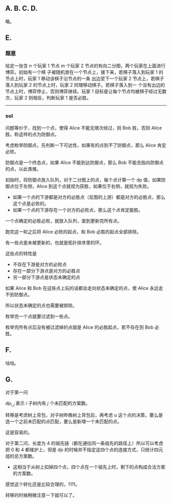 ## A. B. C. D.

略。

## E.

### 题意

给定一张含 $n$ 个玩家 1 节点 $m$ 个玩家 2 节点的有向二分图，两个玩家在上面进行博弈。初始有一个棋 子被随机放在一个节点上，接下来，若棋子落入到玩家 1 的节点上时，玩家 1 移动该棋子沿节点的一条 出边至下一个玩家 2 节点上，若棋子落入到玩家 2 的节点上时，玩家 2 同理移动棋子。若棋子落入到一 个没有出边的节点上时，博弈停止，否则博弈继续。玩家 1 目标是让每个节点均被棋子经过无数次，玩家 2 则相反，判断玩家 1 是否必胜。

---

### sol

问题等价于，找到一个点，使得 Alice 不能无限次经过，则 Bob 胜，否则 Alice 胜。称这样的点为防御点。

考虑枚举防御点，先判断一下可达性，如果有的点到不了防御点，那么 Alice 肯定必败。

防御点是一个终态点，如果 Alice 不能到达防御点，那么 Bob 不能去指向防御点的点，以此类推。

初始时，将防御点放入队列，对于二分图上的点，每个点计算一个 dp 值，如果防御点位于左侧，Alice 到这个点就视为获胜，如果位于右侧，就视为失败。

- 如果一个点的下游都是对方的必胜点（反图的上游）都是对方的必胜点，那么这个点是必败的。
- 如果一个点的下游存在一个对方的必败点，那么这个点肯定能胜。

一个点确定的必胜必败，就放入队列，直到更新完所有点。

跑完这一轮之后将 Alice 必败的起点，和 Bob 必胜的起点全部排除。

有一些点是未被更新的，也就是拓扑排序里的环。

这些点的特性是

- 不存在下游是对方的必败点
- 存在一部分下游点是对方的必胜点
- 另一部分下游点是状态未确定的点

如果 Alice 和 Bob 在这些点上玩的话都会走向状态未确定的点，使 Alice 永远走不到防御点。

所以状态未确定的点也需要被排除。

枚举完一个点就要过滤到一些点。

枚举完所有点后没有被过滤掉的点就是 Alice 的必胜起点，若不存在则 Bob 必胜。

## F.

咕咕。

## G.

对于第一问

$dp_{i, j}$ 表示 $i$ 子树内有 $j$ 个未匹配的方案数。

转移是考虑树上背包，对子树昨晚树上背包后，再考虑 u 这个点的决策，要么是选一个之前未匹配的点匹配，要么是新增一个未匹配的点。

这是容易的。

对于第二问，长度为 4 的祖先链（都在通往同一条祖先的路径上）所以可以考虑把 0 和 4 都维护上，但是 dp 的时候并不指定这四个点的连接方式，只统计四元组的总方案数。

- 这相当于从树上扣掉四个点，四个点在一个祖先上时，剩下的点构成合法方案的方案数。

感觉这个转化还是比较合理的，1111。

转移的时候稍微注意一下就可以了。



